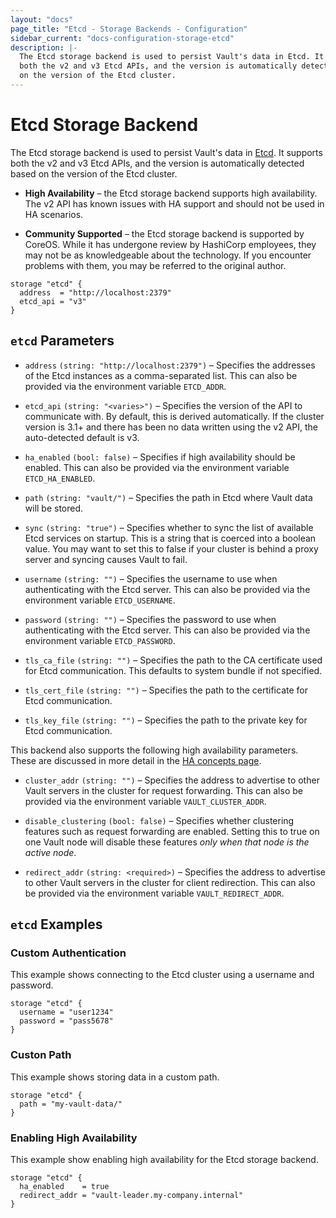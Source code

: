 ```yaml
---
layout: "docs"
page_title: "Etcd - Storage Backends - Configuration"
sidebar_current: "docs-configuration-storage-etcd"
description: |-
  The Etcd storage backend is used to persist Vault's data in Etcd. It supports
  both the v2 and v3 Etcd APIs, and the version is automatically detected based
  on the version of the Etcd cluster.
---
```


# Etcd Storage Backend

The Etcd storage backend is used to persist Vault's data in [Etcd][etcd]. It
supports both the v2 and v3 Etcd APIs, and the version is automatically detected
based on the version of the Etcd cluster.

- **High Availability** – the Etcd storage backend supports high availability.
  The v2 API has known issues with HA support and should not be used in HA
  scenarios.

- **Community Supported** – the Etcd storage backend is supported by CoreOS.
  While it has undergone review by HashiCorp employees, they may not be as
  knowledgeable about the technology. If you encounter problems with them, you
  may be referred to the original author.

```hcl
storage "etcd" {
  address  = "http://localhost:2379"
  etcd_api = "v3"
}
```

## `etcd` Parameters

- `address` `(string: "http://localhost:2379")` – Specifies the addresses of the
  Etcd instances as a comma-separated list. This can also be provided via the
  environment variable `ETCD_ADDR`.

- `etcd_api` `(string: "<varies>")` – Specifies the version of the API to
  communicate with. By default, this is derived automatically. If the cluster
  version is 3.1+ and there has been no data written using the v2 API, the
  auto-detected default is v3.

- `ha_enabled` `(bool: false)` – Specifies if high availability should be
  enabled. This can also be provided via the environment variable
  `ETCD_HA_ENABLED`.

- `path` `(string: "vault/")` – Specifies the path in Etcd where Vault data will
  be stored.

- `sync` `(string: "true")` – Specifies whether to sync the list of available
  Etcd services on startup. This is a string that is coerced into a boolean
  value. You may want to set this to false if your cluster is behind a proxy
  server and syncing causes Vault to fail.

- `username` `(string: "")` – Specifies the username to use when authenticating
  with the Etcd server. This can also be provided via the environment variable
  `ETCD_USERNAME`.

- `password` `(string: "")` – Specifies the password to use when authenticating
  with the Etcd server. This can also be provided via the environment variable
  `ETCD_PASSWORD`.

- `tls_ca_file` `(string: "")` – Specifies the path to the CA certificate used
  for Etcd communication. This defaults to system bundle if not specified.

- `tls_cert_file` `(string: "")` – Specifies the path to the certificate for
  Etcd communication.

- `tls_key_file` `(string: "")` – Specifies the path to the private key for Etcd
  communication.

This backend also supports the following high availability parameters. These are
discussed in more detail in the [HA concepts page](/docs/concepts/ha.html).

- `cluster_addr` `(string: "")` – Specifies the address to advertise to other
  Vault servers in the cluster for request forwarding. This can also be provided
  via the environment variable `VAULT_CLUSTER_ADDR`.

- `disable_clustering` `(bool: false)` – Specifies whether clustering features
  such as request forwarding are enabled. Setting this to true on one Vault node
  will disable these features _only when that node is the active node_.

- `redirect_addr` `(string: <required>)` – Specifies the address to advertise to
  other Vault servers in the cluster for client redirection. This can also be
  provided via the environment variable `VAULT_REDIRECT_ADDR`.

## `etcd` Examples

### Custom Authentication

This example shows connecting to the Etcd cluster using a username and password.

```hcl
storage "etcd" {
  username = "user1234"
  password = "pass5678"
}
```

### Custon Path

This example shows storing data in a custom path.

```hcl
storage "etcd" {
  path = "my-vault-data/"
}
```

### Enabling High Availability

This example show enabling high availability for the Etcd storage backend.

```hcl
storage "etcd" {
  ha_enabled    = true
  redirect_addr = "vault-leader.my-company.internal"
}
```

[etcd]: https://coreos.com/etcd "Etcd by CoreOS"
